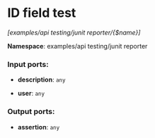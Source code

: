 # ID field test

_[examples/api testing/junit reporter/{$name}]_

__Namespace__: examples/api testing/junit reporter

### Input ports:

* __description__: ` any `


* __user__: ` any `

### Output ports:

* __assertion__: ` any `

